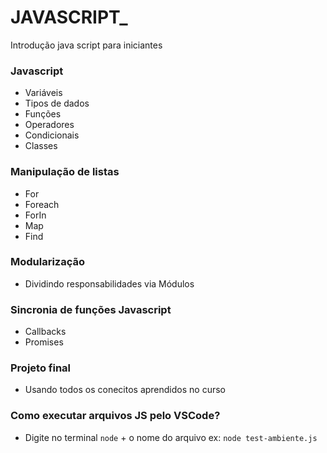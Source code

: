 # JAVASCRIPT_
Introdução java script para iniciantes

### Javascript

- Variáveis
- Tipos de dados
- Funções
- Operadores
- Condicionais
- Classes

### Manipulação de listas

- For
- Foreach
- ForIn
- Map
- Find

### Modularização

- Dividindo responsabilidades via Módulos

### Sincronia de funções Javascript

- Callbacks
- Promises

### Projeto final

- Usando todos os conecitos aprendidos no curso

### Como executar arquivos JS pelo VSCode?

- Digite no terminal `node` + o nome do arquivo ex:  `node test-ambiente.js`
